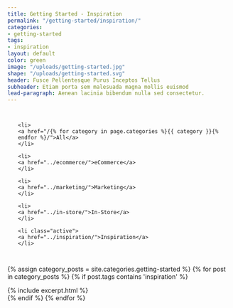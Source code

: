 ```yaml
---
title: Getting Started - Inspiration
permalink: "/getting-started/inspiration/"
categories:
- getting-started
tags:
- inspiration
layout: default
color: green
image: "/uploads/getting-started.jpg"
shape: "/uploads/getting-started.svg"
header: Fusce Pellentesque Purus Inceptos Tellus
subheader: Etiam porta sem malesuada magna mollis euismod
lead-paragraph: Aenean lacinia bibendum nulla sed consectetur.
---
```


<!-- Sub Navigation -->
<div class="sub-navigation">
<div class="row">
<div class="small-12 columns">
<ul class="vertical medium-horizontal dropdown menu">
	
	<li>
	<a href="/{% for category in page.categories %}{{ category }}{% endfor %}/">All</a>
	</li>
	
	<li>
	<a href="../ecommerce/">eCommerce</a>
	</li>
	
	<li>
	<a href="../marketing/">Marketing</a>
	</li>
	
	<li>
	<a href="../in-store/">In-Store</a>
	</li>
	
	<li class="active">
	<a href="../inspiration/">Inspiration</a>
	</li>
	
</ul>
</div>
</div>
</div>
<!-- End Sub Navigation -->

<div class="category__content__wrap">
<div class="row category__content" id="category__content">


{% assign category_posts = site.categories.getting-started %}
{% for post in category_posts %}
{% if post.tags contains 'inspiration' %}
<div class="small-12 medium-6 large-4 columns">
{% include excerpt.html %}
</div>
{% endif %}
{% endfor %}
</div>
</div>